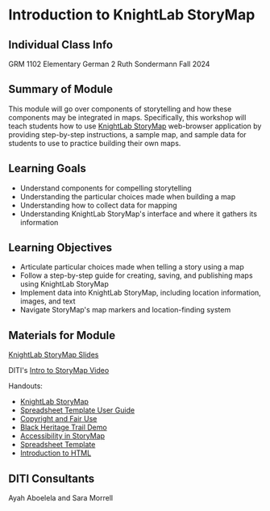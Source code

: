 <?xml version="1.0" encoding="UTF-8"?>
<h1>Introduction to KnightLab StoryMap</h1>

<h2>Individual Class Info</h2>
GRM 1102 
Elementary German 2
Ruth Sondermann
Fall 2024


<h2>Summary of Module</h2>

This module will go over components of storytelling and how these components may be integrated in maps. Specifically, this workshop will teach students how to use [KnightLab StoryMap](https://storymap.knightlab.com/) web-browser application by providing step-by-step instructions, a sample map, and sample data for students to use to practice building their own maps.

<h2>Learning Goals</h2>

* Understand components for compelling storytelling
* Understanding the particular choices made when building a map
* Understanding how to collect data for mapping
* Understanding KnightLab StoryMap's interface and where it gathers its information

<h2>Learning Objectives</h2>

* Articulate particular choices made when telling a story using a map
* Follow a step-by-step guide for creating, saving, and publishing maps using KnightLab StoryMap
* Implement data into KnightLab StoryMap, including location information, images, and text
* Navigate StoryMap's map markers and location-finding system

<h2>Materials for Module</h2>

[KnightLab StoryMap Slides](https://github.com/NULabNortheastern/digitalassignmentshowcase/blob/main/mapping/fa24-sondermann-grmn1102-storymap/FA24-Sondermann-Intro-to-StoryMap.pdf)

DITI's [Intro to StoryMap Video](https://youtu.be/X33ud7RYZFg)

Handouts:
* [KnightLab StoryMap](https://github.com/NULabNortheastern/digitalassignmentshowcase/blob/master/handouts/mapping/Handout-StoryMap.pdf)
* [Spreadsheet Template User Guide](https://github.com/NULabNortheastern/digitalassignmentshowcase/blob/master/handouts/mapping/Handout-StoryMap_Spreadsheet_Template.pdf)
* [Copyright and Fair Use](https://github.com/NULabNortheastern/digitalassignmentshowcase/blob/master/handouts/Copyright-Fair-Use.pdf)
* [Black Heritage Trail Demo](https://github.com/NULabNortheastern/digitalassignmentshowcase/blob/master/handouts/mapping/Handout-Black_Heritage_Trail.pdf)
* [Accessibility in StoryMap](https://github.com/NULabNortheastern/digitalassignmentshowcase/blob/master/handouts/mapping/Handout-Accessibility_StoryMap.pdf)
* [Spreadsheet Template](https://github.com/NULabNortheastern/digitalassignmentshowcase/blob/main/handouts/mapping/Handout-StoryMap_Spreadsheet_Template.pdf)
* [Introduction to HTML](https://github.com/NULabNortheastern/digitalassignmentshowcase/blob/main/handouts/HTML-Introduction.pdf)

<h2>DITI Consultants </h2>
Ayah Aboelela and Sara Morrell


